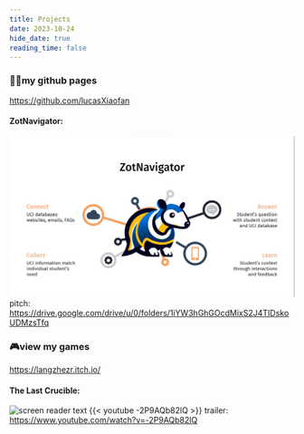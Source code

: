 ```yaml
---
title: Projects
date: 2023-10-24
hide_date: true
reading_time: false
---
```

### 🧑‍💻my github pages
https://github.com/lucasXiaofan

#### ZotNavigator: 
![screen reader text](assets\media\zotnavi.png "caption")
pitch: https://drive.google.com/drive/u/0/folders/1iYW3hGhGOcdMixS2J4TIDskoUDMzsTfq


### 🎮view my games
https://langzhezr.itch.io/

#### The Last Crucible: 
![screen reader text](crucible.png "caption")
{{< youtube -2P9AQb82lQ >}}
trailer: https://www.youtube.com/watch?v=-2P9AQb82lQ
